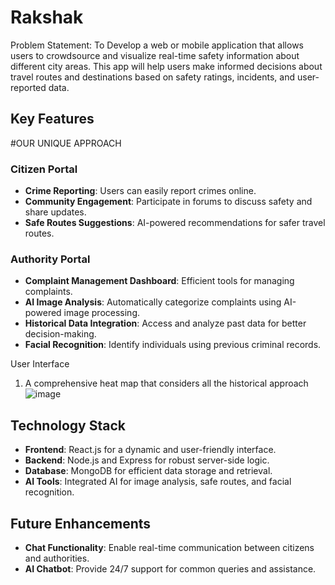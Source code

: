 ﻿# Rakshak

Problem Statement: To Develop a web or mobile application that allows users to crowdsource and visualize real-time safety information about different city areas. This app will help users make informed decisions about travel routes and destinations based on safety ratings, incidents, and user-reported data.
## Key Features

#OUR UNIQUE APPROACH

### Citizen Portal
- **Crime Reporting**: Users can easily report crimes online.
- **Community Engagement**: Participate in forums to discuss safety and share updates.
- **Safe Routes Suggestions**: AI-powered recommendations for safer travel routes.

### Authority Portal
- **Complaint Management Dashboard**: Efficient tools for managing complaints.
- **AI Image Analysis**: Automatically categorize complaints using AI-powered image processing.
- **Historical Data Integration**: Access and analyze past data for better decision-making.
- **Facial Recognition**: Identify individuals using previous criminal records.

User Interface

1) A comprehensive heat map that considers all the historical approach
   ![image](https://github.com/user-attachments/assets/7c0e76c6-864e-4084-a6b8-44851f9503dd)





## Technology Stack
- **Frontend**: React.js for a dynamic and user-friendly interface.
- **Backend**: Node.js and Express for robust server-side logic.
- **Database**: MongoDB for efficient data storage and retrieval.
- **AI Tools**: Integrated AI for image analysis, safe routes, and facial recognition.

## Future Enhancements
- **Chat Functionality**: Enable real-time communication between citizens and authorities.
- **AI Chatbot**: Provide 24/7 support for common queries and assistance.
